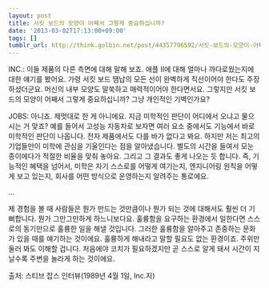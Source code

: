 ```yaml
---
layout: post
title: 서킷 보드의 모양이 어째서 그렇게 중요하십니까?
date: '2013-03-02T17:13:00+09:00'
tags: []
tumblr_url: http://think.golbin.net/post/44357796592/서킷-보드의-모양이-어째서-그렇게-중요하십니까
---
```

INC.: 이들 제품의 다른 측면에 대해 말해 보죠. 애플 II에 대해 얼마나 까다로웠는지에 대한 얘기를 봤어요. 가령 서킷 보드 땜납의 모든 선이 완벽하게 직선이어야 한다도 주장하셨더군요. 머신의 내부 모양도 말쑥하고 매력적이어야 한다면서요. 그렇지만 서킷 보드의 모양이 어째서 그렇게 중요하십니까? 그냥 개인적인 기벽인가요?

JOBS: 아니죠. 제멋대로 한 게 아니에요. 지금 미학적인 판단이 어디에서 오냐고 물으시는 거 맞죠? 예를 들어서 고성능 자동차로 보자면 여러 요소 중에서도 기능에서 바로 미학적인 판단이 나옵니다. 전자 제품에서도 다를 바가 없다고 봐요. 하지만 저는 최고의 기업들만이 미학에 관심을 기울인다는 점을 알아냈습니다. 별도의 시간을 들여서 모눈 종이에다가 적절한 비율을 맞춰 놓아요. 그리고 그 결과도 좋게 나오는 듯 합니다. 즉, 기능적인 혜택을 넘어서, 미학은 자기 스스로를 어떻게 여기는지, 엔지니어링 원칙을 어떻게 보고 있는지, 회사를 어떤 방식으로 운영하는지 알려주는 통로에요.

…

제 경험을 볼 때 사람들은 뭔가 만드는 것만큼이나 뭔가 되는 것에 대해서도 훨씬 더 기뻐합니다. 뭔가 그만그만하게 하느니보다요. 훌륭함을 요구하는 환경에서 일한다면 스스로의 동기만으로 훌륭한 일을 해낼 것입니다. 그러한 훌륭함을 알아주고 존중하는 문화가 있을 때를 얘기하는 것이에요. 훌륭하게 해내라고 말할 필요도 없는 환경이죠. 주위만 둘러 봐도 이해할 겁니다. 처음에야 코치가 필요하겠지만 곧 스스로 알게 돼서 시간이 지날수록 주변을 놀라게 하는 것이에요.

출처: 스티브 잡스 인터뷰(1989년 4월 1일, Inc.지)
